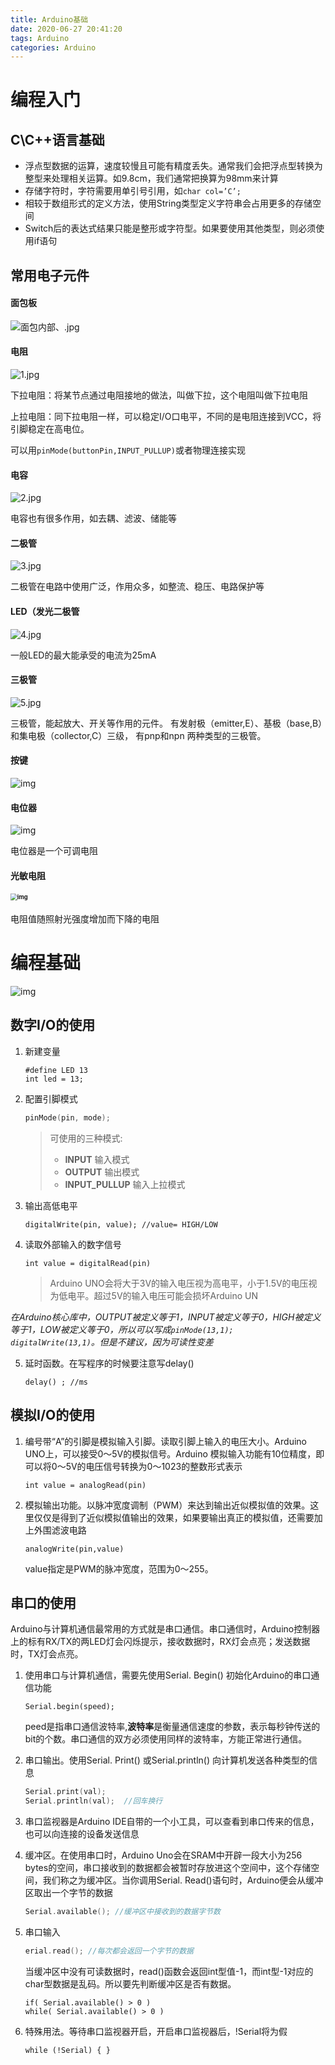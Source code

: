 ```yaml
---
title: Arduino基础
date: 2020-06-27 20:41:20
tags: Arduino
categories: Arduino
---
```


# 编程入门

## C\C++语言基础

<!--more-->

+ 浮点型数据的运算，速度较慢且可能有精度丢失。通常我们会把浮点型转换为整型来处理相关运算。如9.8cm，我们通常把换算为98mm来计算
+ 存储字符时，字符需要用单引号引用，如`char col=’C’;` 
+ 相较于数组形式的定义方法，使用String类型定义字符串会占用更多的存储空间
+ Switch后的表达式结果只能是整形或字符型。如果要使用其他类型，则必须使用if语句

## 常用电子元件

#### 面包板

![面包内部、.jpg](https://www.arduino.cn/data/attachment/forum/201704/15/202407hn5028ql688082nn.jpg)

#### 电阻

![1.jpg](https://www.arduino.cn/data/attachment/forum/201704/15/202658ek379kisa3pi3vzh.jpg)



下拉电阻：将某节点通过电阻接地的做法，叫做下拉，这个电阻叫做下拉电阻

上拉电阻：同下拉电阻一样，可以稳定I/O口电平，不同的是电阻连接到VCC，将引脚稳定在高电位。

​					可以用`pinMode(buttonPin,INPUT_PULLUP)`或者物理连接实现

#### 电容

![2.jpg](https://www.arduino.cn/data/attachment/forum/201704/15/202736q9kswuxis5nl825i.jpg)

电容也有很多作用，如去耦、滤波、储能等

#### 二极管

![3.jpg](https://www.arduino.cn/data/attachment/forum/201704/15/202812i9v9k8tly9hwhvxl.jpg)

二极管在电路中使用广泛，作用众多，如整流、稳压、电路保护等

#### LED（发光二极管

![4.jpg](https://www.arduino.cn/data/attachment/forum/201704/15/202849hnqjq8mqtntmj8zm.jpg)

一般LED的最大能承受的电流为25mA

#### 三极管

![5.jpg](https://www.arduino.cn/data/attachment/forum/201704/15/202929l3to1oz4wtwf6chn.jpg)

三极管，能起放大、开关等作用的元件。
有发射极（emitter,E）、基极（base,B）和集电极（collector,C）三级，
有pnp和npn 两种类型的三极管。

#### 按键

![img](https://www.arduino.cn/data/attachment/forum/201801/20/212948cbd22kta69immltw.jpg)

#### 电位器

![img](https://www.arduino.cn/data/attachment/forum/201803/05/210944q3dre8qok1daddvt.png)

电位器是一个可调电阻

#### 光敏电阻

#### <img src="https://www.arduino.cn/data/attachment/forum/201803/05/212142at6fw8a8rkx8n6ka.png" alt="img" style="zoom:67%;" />

电阻值随照射光强度增加而下降的电阻



# 编程基础

![img](https://www.arduino.cn/data/attachment/forum/201801/20/210906pl8cbzbqyeiq8ill.jpg)

## 数字I/O的使用

1. 新建变量

   ```
   #define LED 13
   int led = 13;
   ```

2. 配置引脚模式

   ```c
   pinMode(pin, mode); 
   ```

   > 可使用的三种模式:
   >
   > + **INPUT**     输入模式
   > + **OUTPUT**     输出模式
   > + **INPUT_PULLUP**     输入上拉模式

3. 输出高低电平

   ```
   digitalWrite(pin, value); //value= HIGH/LOW 
   ```

4. 读取外部输入的数字信号

   ```
   int value = digitalRead(pin) 
   ```

   > Arduino UNO会将大于3V的输入电压视为高电平，小于1.5V的电压视为低电平。超过5V的输入电压可能会损坏Arduino UN

*在Arduino核心库中，OUTPUT被定义等于1，INPUT被定义等于0，HIGH被定义等于1，LOW被定义等于0，所以可以写成`pinMode(13,1);` ` digitalWrite(13,1)`。但是不建议，因为可读性变差*

5. 延时函数。在写程序的时候要注意写delay()

   ```
   delay() ; //ms
   ```

## 模拟I/O的使用

1. 编号带“A”的引脚是模拟输入引脚。读取引脚上输入的电压大小。Arduino UNO上，可以接受0～5V的模拟信号。Arduino 模拟输入功能有10位精度，即可以将0～5V的电压信号转换为0～1023的整数形式表示

   ```
   int value = analogRead(pin)
   ```

2. 模拟输出功能。以脉冲宽度调制（PWM）来达到输出近似模拟值的效果。这里仅仅是得到了近似模拟值输出的效果，如果要输出真正的模拟值，还需要加上外围滤波电路

   ```
   analogWrite(pin,value)
   ```

   value指定是PWM的脉冲宽度，范围为0～255。

## 串口的使用

Arduino与计算机通信最常用的方式就是串口通信。串口通信时，Arduino控制器上的标有RX/TX的两LED灯会闪烁提示，接收数据时，RX灯会点亮；发送数据时，TX灯会点亮。

1. 使用串口与计算机通信，需要先使用Serial. Begin() 初始化Arduino的串口通信功能

   ```
   Serial.begin(speed);
   ```

   peed是指串口通信波特率,**波特率**是衡量通信速度的参数，表示每秒钟传送的bit的个数。串口通信的双方必须使用同样的波特率，方能正常进行通信。

2. 串口输出。使用Serial. Print() 或Serial.println() 向计算机发送各种类型的信息

   ```c
   Serial.print(val);
   Serial.println(val);  //回车换行
   ```

3. 串口监视器是Arduino IDE自带的一个小工具，可以查看到串口传来的信息，也可以向连接的设备发送信息

4. 缓冲区。在使用串口时，Arduino Uno会在SRAM中开辟一段大小为256 bytes的空间，串口接收到的数据都会被暂时存放进这个空间中，这个存储空间，我们称之为缓冲区。当你调用Serial. Read()语句时，Arduino便会从缓冲区取出一个字节的数据

   ```c
   Serial.available(); //缓冲区中接收到的数据字节数
   ```

5. 串口输入

   ```c
   erial.read(); //每次都会返回一个字节的数据
   ```

   当缓冲区中没有可读数据时，read()函数会返回int型值-1，而int型-1对应的char型数据是乱码。所以要先判断缓冲区是否有数据。

   ```
   if( Serial.available() > 0 ) 
   while( Serial.available() > 0 )
   ```

6. 特殊用法。等待串口监视器开启，开启串口监视器后，!Serial将为假

   ```
   while (!Serial) { }
   ```

   


